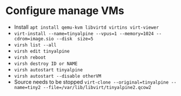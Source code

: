 # Configure manage VMs

- Install `apt install qemu-kvm libvirtd virtins virt-viewer`
- `virt-install --name=tinyalpine --vpus=1 --memory=1024 --cdrom=image.sio --disk  size=5`
- `virsh list --all`
- `virsh edit tinyalpine`
- `virsh reboot`
- `virsh destroy ID or NAME`
- `virsh autostart tinyalpine`
- `virsh autostart --disable otherVM`
-  Source needs to be stopped `virt-clone --original=tinyalpine --name=tiny2 --file=/var/lib/libvirt/tinyalpine2.qcow2 `
